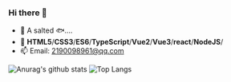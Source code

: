### Hi there 👋

- 🔭  A salted 🐟....
- 🌱 **HTML5**/**CSS3**/**ES6**/**TypeScript**/**Vue2**/**Vue3**/**react**/**NodeJS**/
- 📫 Email: [2190098961@qq.com](mailto:2190098961@qq.com)

![Anurag's github stats](https://github-readme-stats.vercel.app/api?username=liuhp&show_icons=true&count_private=true&theme=vue)
![Top Langs](https://github-readme-stats.vercel.app/api/top-langs/?username=liuhp&layout=compact&theme=vue)
